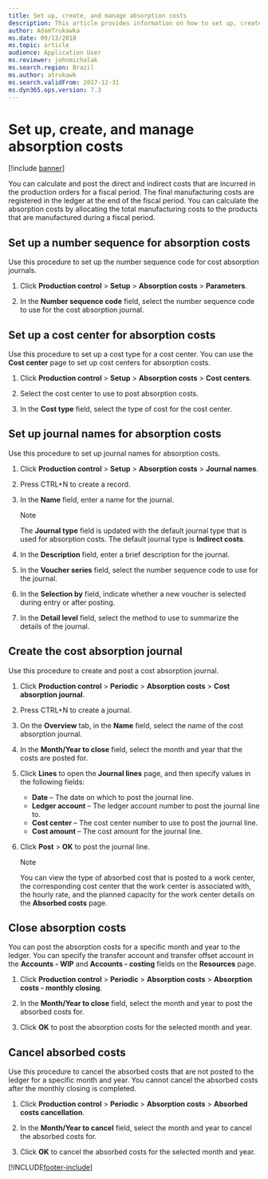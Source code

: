 ```yaml
---
title: Set up, create, and manage absorption costs
description: This article provides information on how to set up, create, and manage absorption costs for Brazil.
author: AdamTrukawka
ms.date: 09/13/2018
ms.topic: article
audience: Application User
ms.reviewer: johnmichalak
ms.search.region: Brazil
ms.author: atrukawk
ms.search.validFrom: 2017-12-31
ms.dyn365.ops.version: 7.3
---
```


# Set up, create, and manage absorption costs 

[!include [banner](../../includes/banner.md)]

You can calculate and post the direct and indirect costs that are incurred in the production orders for a fiscal period. The final manufacturing costs are registered in the ledger at the end of the fiscal period. You can calculate the absorption costs by allocating the total manufacturing costs to the products that are manufactured during a fiscal period.

## Set up a number sequence for absorption costs

Use this procedure to set up the number sequence code for cost absorption journals.

1.  Click **Production control** \> **Setup** \> **Absorption costs** \> **Parameters**.

2.  In the **Number sequence code** field, select the number sequence code to use for the cost absorption journal.

## Set up a cost center for absorption costs

Use this procedure to set up a cost type for a cost center. You can use the **Cost center** page to set up cost centers for absorption costs. 

1.  Click **Production control** \> **Setup** \> **Absorption costs** \> **Cost centers**.

2.  Select the cost center to use to post absorption costs.

3.  In the **Cost type** field, select the type of cost for the cost center.

## Set up journal names for absorption costs

Use this procedure to set up journal names for absorption costs.

1.  Click **Production control** \> **Setup** \> **Absorption costs** \> **Journal names**.

2.  Press CTRL+N to create a record.

3.  In the **Name** field, enter a name for the journal.  

    > [!NOTE]
    > The <STRONG>Journal type</STRONG> field is updated with the default journal type that is used for absorption costs. The default journal type is <STRONG>Indirect costs</STRONG>.

4.  In the **Description** field, enter a brief description for the journal.

5.  In the **Voucher series** field, select the number sequence code to use for the journal.

6.  In the **Selection by** field, indicate whether a new voucher is selected during entry or after posting.

7.  In the **Detail level** field, select the method to use to summarize the details of the journal.

## Create the cost absorption journal

Use this procedure to create and post a cost absorption journal.

1.  Click **Production control** \> **Periodic** \> **Absorption costs** \> **Cost absorption journal**.

2.  Press CTRL+N to create a journal.

3.  On the **Overview** tab, in the **Name** field, select the name of the cost absorption journal.

4.  In the **Month/Year to close** field, select the month and year that the costs are posted for.

5.  Click **Lines** to open the **Journal lines** page, and then specify values in the following fields:
    
      - **Date** – The date on which to post the journal line.
      - **Ledger account** – The ledger account number to post the journal line to.
      - **Cost center** – The cost center number to use to post the journal line.
      - **Cost amount** – The cost amount for the journal line.

6.  Click **Post** \> **OK** to post the journal line.

    > [!NOTE]
    > You can view the type of absorbed cost that is posted to a work center, the corresponding cost center that the work center is associated with, the hourly rate, and the planned capacity for the work center details on the <STRONG>Absorbed costs</STRONG> page.

## Close absorption costs

You can post the absorption costs for a specific month and year to the ledger. You can specify the transfer account and transfer offset account in the **Accounts - WIP** and **Accounts - costing** fields on the **Resources** page. 

1.  Click **Production control** \> **Periodic** \> **Absorption costs** \> **Absorption costs - monthly closing**.

2.  In the **Month/Year to close** field, select the month and year to post the absorbed costs for.

3.  Click **OK** to post the absorption costs for the selected month and year.

## Cancel absorbed costs

Use this procedure to cancel the absorbed costs that are not posted to the ledger for a specific month and year. You cannot cancel the absorbed costs after the monthly closing is completed.

1.  Click **Production control** \> **Periodic** \> **Absorption costs** \> **Absorbed costs cancellation**.

2.  In the **Month/Year to cancel** field, select the month and year to cancel the absorbed costs for.

3.  Click **OK** to cancel the absorbed costs for the selected month and year.


[!INCLUDE[footer-include](../../../includes/footer-banner.md)]
